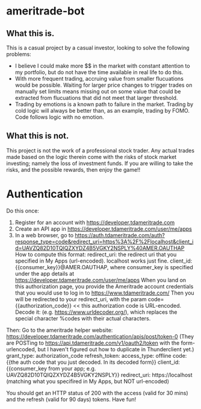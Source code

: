 # ameritrade-bot

## What this is.
This is a casual project by a casual investor, looking to solve the following problems:
* I believe I could make more $$ in the market with constant attention to my portfolio, but do not have the time available in real life to do this.
* With more frequent trading, accruing value from smaller flucuations would be possible. Waiting for larger price changes to trigger trades on manually set limits means missing out on some value that could be extracted from flucuations that did not meet that larger threshold.
* Trading by emotions is a known path to failure in the market. Trading by cold logic will always be better than, as an example, trading by FOMO. Code follows logic with no emotion.

## What this is not.
This project is not the work of a professional stock trader. Any actual trades made based on the logic therein come with the risks of stock market investing; namely the loss of investment funds. If you are willing to take the risks, and the possible rewards, then enjoy the game!!

# Authentication

Do this once:
1. Register for an account with https://developer.tdameritrade.com
1. Create an API app in https://developer.tdameritrade.com/user/me/apps
1. In a web browser, go to https://auth.tdameritrade.com/auth?response_type=code&redirect_uri=https%3A%2F%2Flocalhost&client_id=UAVZQ82D10TQIQZXYDZ4B5VGKY2NSPLY%40AMER.OAUTHAP
How to compute this format:
redirect_uri: the redirect uri that you specified in My Apps (url-encoded). localhost works just fine.
client_id: {{consumer_key}}@AMER.OAUTHAP, where consumer_key is specified under the app details at https://developer.tdameritrade.com/user/me/apps
When you land on this authorization page, you provide the Ameritrade account credentials that you would use to log in to https://www.tdameritrade.com/
Then you will be redirected to your redirect_uri, with the param code={{authorization_code}} << this authorization code is URL-encoded.
Decode it: (e.g. https://www.urldecoder.org/), which replaces the special character %codes with their actual characters.

Then: 
Go to the ameritrade helper website: https://developer.tdameritrade.com/authentication/apis/post/token-0
(They are POSTing to https://api.tdameritrade.com/v1/oauth2/token with the form-urlencoded, but I haven't figured out how to duplicate in Thunderclient yet.)
grant_type: authorization_code
refresh_token: <blank>
access_type: offline
code: {{the auth code that you just decoded. In its decoded form}}
client_id: {{consumer_key from your app; e.g. UAVZQ82D10TQIQZXYDZ4B5VGKY2NSPLY}}
redirect_uri: https://localhost (matching what you specifired in My Apps, but NOT url-encoded)

You should get an HTTP status of 200 with the access (valid for 30 mins) and the refresh (valid for 90 days) tokens. Have fun!
